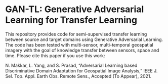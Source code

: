 # GAN-TL: Generative Adversarial Learning for Transfer Learning
This repository provides code for semi-supervised transfer learning between source and target domains using Generative Adversarial Learning. The code has been tested with multi-sensor, multi-temporal geospatial imagery with the goal of knowledge transfer between sensors, space and time. Please cite this paper if you use this work:

N. Makkar, L. Yang, and S. Prasad, “Adversarial Learning based Discriminative Domain Adaptation for Geospatial Image Analysis,” IEEE J. Sel. Top. Appl. Earth Obs. Remote Sens., Accepted (To Appear), 2021.
